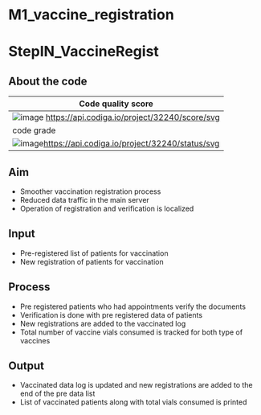 # M1_vaccine_registration
# StepIN_VaccineRegist
## About the code
| Code quality score | 
| --- | 
|![image](https://user-images.githubusercontent.com/101469832/160890893-f62c7bb3-cecf-4f9e-abd7-4a47059835ef.png) https://api.codiga.io/project/32240/score/svg |
| code grade |
|![image](https://user-images.githubusercontent.com/101469832/160890957-263a2350-062b-444f-80ac-3b5e0bbaab7b.png)https://api.codiga.io/project/32240/status/svg |
## Aim
* Smoother vaccination registration process
* Reduced data traffic in the main server
* Operation of registration and verification is localized
## Input
* Pre-registered list of patients for vaccination
* New registration of patients for vaccination
## Process
* Pre registered patients who had appointments verify the documents
* Verification is done with pre registered data of patients
* New registrations are added to the vaccinated log
* Total number of vaccine vials consumed is tracked for both type of vaccines
## Output
* Vaccinated data log is updated and new registrations are added to the end of the pre data list
* List of vaccinated patients along with total vials consumed is printed
